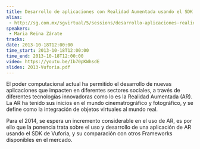```yaml
---
title: Desarrollo de aplicaciones con Realidad Aumentada usando el SDK de Vuforia
alias:
 - http://sg.com.mx/sgvirtual/5/sessions/desarrollo-aplicaciones-realidad-aumentada-usando-el-sdk-vuforia
speakers:
 - Maria Reina Zárate
tracks:
date: 2013-10-18T12:00:00
time_start: 2013-10-18T12:00:00
time_end: 2013-10-18T12:00:00
video: https://youtu.be/Ib70pKWhsdE
slides: 2013-Vuforia.pdf
---
```


El poder computacional actual ha permitido el desarrollo de nuevas aplicaciones que impacten en diferentes sectores sociales, a través de diferentes tecnologías innovadoras como lo es la Realidad Aumentada (AR). La AR ha tenido sus inicios en el mundo cinematrográfico y fotográfico, y se define como la integración de objetos virtuales al mundo real.

Para el 2014, se espera un incremento considerable en el uso de AR, es por ello que la ponencia trata sobre el uso y desarrollo de una aplicación de AR usando el SDK de Vuforia, y su comparación con otros Frameworks disponibles en el mercado.